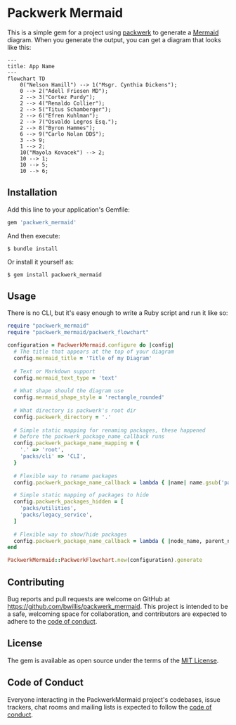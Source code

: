 # Packwerk Mermaid

This is a simple gem for a project using [packwerk](https://github.com/Shopify/packwerk) to generate a [Mermaid](https://mermaid.js.org/) diagram. When you generate the output, you can get a diagram that looks like this:

```mermaid
---
title: App Name
---
flowchart TD
    0("Nelson Hamill") --> 1("Msgr. Cynthia Dickens");
    0 --> 2("Adell Friesen MD");
    2 --> 3("Cortez Purdy");
    2 --> 4("Renaldo Collier");
    2 --> 5("Titus Schamberger");
    2 --> 6("Efren Kuhlman");
    2 --> 7("Osvaldo Legros Esq.");
    2 --> 8("Byron Hammes");
    6 --> 9("Carlo Nolan DDS");
    3 --> 9;
    1 --> 2;
    10("Mayola Kovacek") --> 2;
    10 --> 1;
    10 --> 5;
    10 --> 6;

```

## Installation

Add this line to your application's Gemfile:

```ruby
gem 'packwerk_mermaid'
```

And then execute:

    $ bundle install

Or install it yourself as:

    $ gem install packwerk_mermaid

## Usage

There is no CLI, but it's easy enough to write a Ruby script and run it like so:

```ruby
require "packwerk_mermaid"
require "packwerk_mermaid/packwerk_flowchart"

configuration = PackwerkMermaid.configure do |config|
  # The title that appears at the top of your diagram
  config.mermaid_title = 'Title of my Diagram'
  
  # Text or Markdown support
  config.mermaid_text_type = 'text'
  
  # What shape should the diagram use
  config.mermaid_shape_style = 'rectangle_rounded'
  
  # What directory is packwerk's root dir
  config.packwerk_directory = '.'
  
  # Simple static mapping for renaming packages, these happened
  # before the packwerk_package_name_callback runs
  config.packwerk_package_name_mapping = {
    '.' => 'root',
    'packs/cli' => 'CLI',
  }
  
  # Flexible way to rename packages
  config.packwerk_package_name_callback = lambda { |name| name.gsub('packs/', '') }

  # Simple static mapping of packages to hide
  config.packwerk_packages_hidden = [
    'packs/utilities',
    'packs/legacy_service',
  ]
  
  # Flexible way to show/hide packages
  config.packwerk_package_name_callback = lambda { |node_name, parent_node_name| should_show?(node_name) }
end

PackwerkMermaid::PackwerkFlowchart.new(configuration).generate
```

## Contributing

Bug reports and pull requests are welcome on GitHub at https://github.com/bwillis/packwerk_mermaid. This project is intended to be a safe, welcoming space for collaboration, and contributors are expected to adhere to the [code of conduct](https://github.com/bwillis/packwerk_mermaid/blob/master/CODE_OF_CONDUCT.md).

## License

The gem is available as open source under the terms of the [MIT License](https://opensource.org/licenses/MIT).

## Code of Conduct

Everyone interacting in the PackwerkMermaid project's codebases, issue trackers, chat rooms and mailing lists is expected to follow the [code of conduct](https://github.com/bwillis/packwerk_mermaid/blob/master/CODE_OF_CONDUCT.md).
